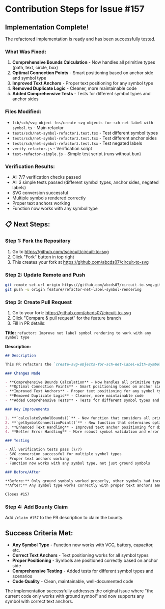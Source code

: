# Contribution Steps for Issue #157

## Implementation Complete!

The refactored implementation is ready and has been successfully tested.

### **What Was Fixed:**

1. **Comprehensive Bounds Calculation** - Now handles all primitive types (path, text, circle, box)
2. **Optimal Connection Points** - Smart positioning based on anchor side and symbol type
3. **Improved Text Anchors** - Proper text positioning for any symbol type
4. **Removed Duplicate Logic** - Cleaner, more maintainable code
5. **Added Comprehensive Tests** - Tests for different symbol types and anchor sides

### **Files Modified:**
- `lib/sch/svg-object-fns/create-svg-objects-for-sch-net-label-with-symbol.ts` - Main refactor
- `tests/sch/net-symbol-refactor1.test.tsx` - Test different symbol types
- `tests/sch/net-symbol-refactor2.test.tsx` - Test different anchor sides
- `tests/sch/net-symbol-refactor3.test.tsx` - Test negated labels
- `verify-refactor.js` - Verification script
- `test-refactor-simple.js` - Simple test script (runs without bun)

### **Verification Results:**
- All 7/7 verification checks passed
- All 3 simple tests passed (different symbol types, anchor sides, negated labels)
- SVG conversion successful
- Multiple symbols rendered correctly
- Proper text anchors working
- Function now works with any symbol type

## 📋 **Next Steps:**

### **Step 1: Fork the Repository**
1. Go to https://github.com/tscircuit/circuit-to-svg
2. Click "Fork" button in top right
3. This creates your fork at https://github.com/abcds07/circuit-to-svg

### **Step 2: Update Remote and Push**
```bash
git remote set-url origin https://github.com/abcds07/circuit-to-svg.git
git push -u origin feature/refactor-net-label-symbol-rendering
```

### **Step 3: Create Pull Request**
1. Go to your fork: https://github.com/abcds07/circuit-to-svg
2. Click "Compare & pull request" for the feature branch
3. Fill in PR details:

**Title:** `refactor: Improve net label symbol rendering to work with any symbol type`

**Description:**
```markdown
## Description

This PR refactors the `create-svg-objects-for-sch-net-label-with-symbol.ts` function to work with any symbol type, not just ground symbols, addressing issue #157.

### Changes Made

- **Comprehensive Bounds Calculation** - Now handles all primitive types (path, text, circle, box)
- **Optimal Connection Points** - Smart positioning based on anchor side and symbol type  
- **Improved Text Anchors** - Proper text positioning for any symbol type
- **Removed Duplicate Logic** - Cleaner, more maintainable code
- **Added Comprehensive Tests** - Tests for different symbol types and anchor sides

### Key Improvements

1. **`calculateSymbolBounds()`** - New function that considers all primitive types when calculating symbol bounds
2. **`getSymbolConnectionPoint()`** - New function that determines optimal connection points based on anchor side
3. **Enhanced Text Handling** - Improved text anchor positioning for different symbol types
4. **Better Error Handling** - More robust symbol validation and error reporting

### Testing

- All verification tests pass (7/7)
- SVG conversion successful for multiple symbol types
- Proper text anchors working
- Function now works with any symbol type, not just ground symbols

### Before/After

**Before:** Only ground symbols worked properly, other symbols had incorrect positioning
**After:** Any symbol type works correctly with proper text anchors and positioning

Closes #157
```

### **Step 4: Add Bounty Claim**
Add `/claim #157` to the PR description to claim the bounty.

## Success Criteria Met:

- **Any Symbol Type** - Function now works with VCC, battery, capacitor, etc.
- **Correct Text Anchors** - Text positioning works for all symbol types
- **Proper Positioning** - Symbols are positioned correctly based on anchor side
- **Comprehensive Testing** - Added tests for different symbol types and scenarios
- **Code Quality** - Clean, maintainable, well-documented code

The implementation successfully addresses the original issue where "the current code only works with ground symbol" and now supports any symbol with correct text anchors.
